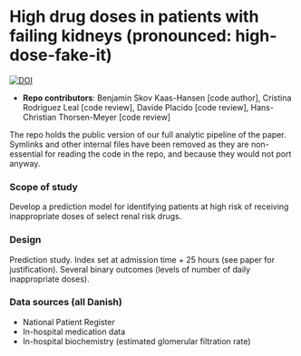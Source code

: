 # **Hi**gh drug **dos**es in patients with **fai**ling **kid**neys (pronounced: high-dose-fake-it)

[![DOI](https://zenodo.org/badge/341922108.svg)](https://zenodo.org/badge/latestdoi/341922108)

- **Repo contributors**: Benjamin Skov Kaas-Hansen [code author], Cristina Rodriguez Leal [code review], Davide Placido [code review], Hans-Christian Thorsen-Meyer [code review]

The repo holds the public version of our full analytic pipeline of the paper. Symlinks and other internal files have been removed as they are non-essential for reading the code in the repo, and because they would not port anyway.

### Scope of study
Develop a prediction model for identifying patients at high risk of receiving inappropriate doses of select renal risk drugs.

### Design
Prediction study. Index set at admission time + 25 hours (see paper for justification). Several binary outcomes (levels of number of daily inappropriate doses). 

### Data sources (all Danish)
- National Patient Register
- In-hospital medication data
- In-hospital biochemistry (estimated glomerular filtration rate)
